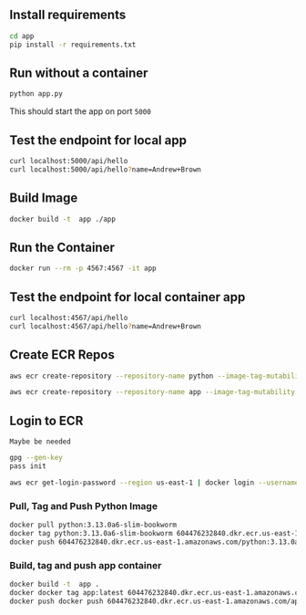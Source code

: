 ## Install requirements

```sh
cd app
pip install -r requirements.txt
```

## Run without a container

```sh
python app.py
```

This should start the app on port `5000`

## Test the endpoint for local app

```sh
curl localhost:5000/api/hello
curl localhost:5000/api/hello?name=Andrew+Brown
```

## Build Image

```sh
docker build -t  app ./app
```

## Run the Container

```sh
docker run --rm -p 4567:4567 -it app
```

## Test the endpoint for local container app

```sh
curl localhost:4567/api/hello
curl localhost:4567/api/hello?name=Andrew+Brown
```

## Create ECR Repos

```sh
aws ecr create-repository --repository-name python --image-tag-mutability IMMUTABLE
```

```sh
aws ecr create-repository --repository-name app --image-tag-mutability MUTABLE
```
## Login to ECR

`Maybe be needed`

```sh
gpg --gen-key
pass init
```

```sh
aws ecr get-login-password --region us-east-1 | docker login --username AWS --password-stdin 604476232840.dkr.ecr.us-east-1.amazonaws.com
```

 ### Pull, Tag and Push Python Image


```sh
docker pull python:3.13.0a6-slim-bookworm
docker tag python:3.13.0a6-slim-bookworm 604476232840.dkr.ecr.us-east-1.amazonaws.com/python:3.13.0a6-slim-bookworm
docker push 604476232840.dkr.ecr.us-east-1.amazonaws.com/python:3.13.0a6-slim-bookworm
```

### Build, tag and push app container


```sh
docker build -t  app .
docker docker tag app:latest 604476232840.dkr.ecr.us-east-1.amazonaws.com/app:latest
docker push docker push 604476232840.dkr.ecr.us-east-1.amazonaws.com/app:latest